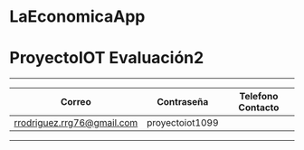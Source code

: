 # LaEconomicaApp
# ProyectoIOT Evaluación2
***
|Correo|Contraseña|Telefono Contacto|
|--------------|--------------|--------------|
|rrodriguez.rrg76@gmail.com|proyectoiot1099||
***
